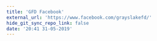 ```yaml
---
title: 'GFD Facebook'
external_url: 'https://www.facebook.com/grayslakefd/'
hide_git_sync_repo_link: false
date: '20:41 31-05-2019'
---
```


